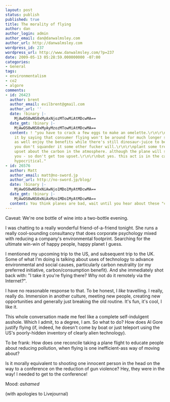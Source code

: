```yaml
---
layout: post
status: publish
published: true
title: The morality of flying
author: dan
author_login: admin
author_email: dan@danwalmsley.com
author_url: http://danwalmsley.com
wordpress_id: 237
wordpress_url: http://www.danwalmsley.com/?p=237
date: 2009-05-13 05:28:59.000000000 -07:00
categories:
- General
tags:
- environmentalism
- co2
- algore
comments:
- id: 26423
  author: brent
  author_email: evilbrent@gmail.com
  author_url: ''
  date: !binary |-
    MjAwOS0wNS0xMyAxNjozMTowMiAtMDcwMA==
  date_gmt: !binary |-
    MjAwOS0wNS0xMyAyMzozMTowMiAtMDcwMA==
  content: ! "you have to crack a few eggs to make an omelette.\r\n\r\nyou reconcile
    it by saying that consumer flying won't be around for much longer so you might
    as well enjoy the benefits while there's still dinosaur-juice to be found. If
    you don't squander it some other fucker will.\r\n\r\nplant some trees if you're
    upset about the carbon in the atmosphere. although the plane will still fly without
    you - so don't get too upset.\r\n\r\nbut yes. this act is in the category of justifiably
    hypocritical."
- id: 26576
  author: Matt
  author_email: matt@no-sword.jp
  author_url: http://no-sword.jp/blog/
  date: !binary |-
    MjAwOS0wNS0xNiAwNjo1MDo1MyAtMDcwMA==
  date_gmt: !binary |-
    MjAwOS0wNS0xNiAxMzo1MDo1MyAtMDcwMA==
  content: You think planes are bad, wait until you hear about these "car" things.
---
```

Caveat: We're one bottle of wine into a two-bottle evening.

I was chatting to a really wonderful friend-of-a-friend tonight. She runs a really cool-sounding consultancy that does corporate psychology mixed with reducing a company's environmental footprint. Searching for the ultimate win-win of happy people, happy planet I guess.

I mentioned my upcoming trip to the US, and subsequent trip to the UK. Some of what I'm doing is talking about uses of technology to advance environmental and social causes, particularly carbon neutrality (or my preferred initiative, carbon&#47;consumption benefit). And she immediately shot back with: "I take it you're flying there? Why not do it remotely via the Internet?". 

I have no reasonable response to that. To be honest, I _like_ travelling. I really, really do. Immersion in another culture, meeting new people, creating new opportunities and generally just breaking the old routine. It's fun, it's cool, I like it.

This whole conversation made me feel like a complete self-indulgent asshole. Which I admit, to a degree, I am. So what to do? How does Al Gore justify flying (if, indeed, he doesn't come by boat or just teleport using the US's poorly-hidden inventory of clearly alien technology).

To be frank: How does one reconcile taking a plane flight to educate people about reducing pollution, when flying is one inefficient-ass way of moving about?

Is it morally equivalent to shooting one innocent person in the head on the way to a conference on the reduction of gun violence? Hey, they were in the way! I needed to get to the conference!

Mood: *ashamed*

(with apologies to Livejournal)
